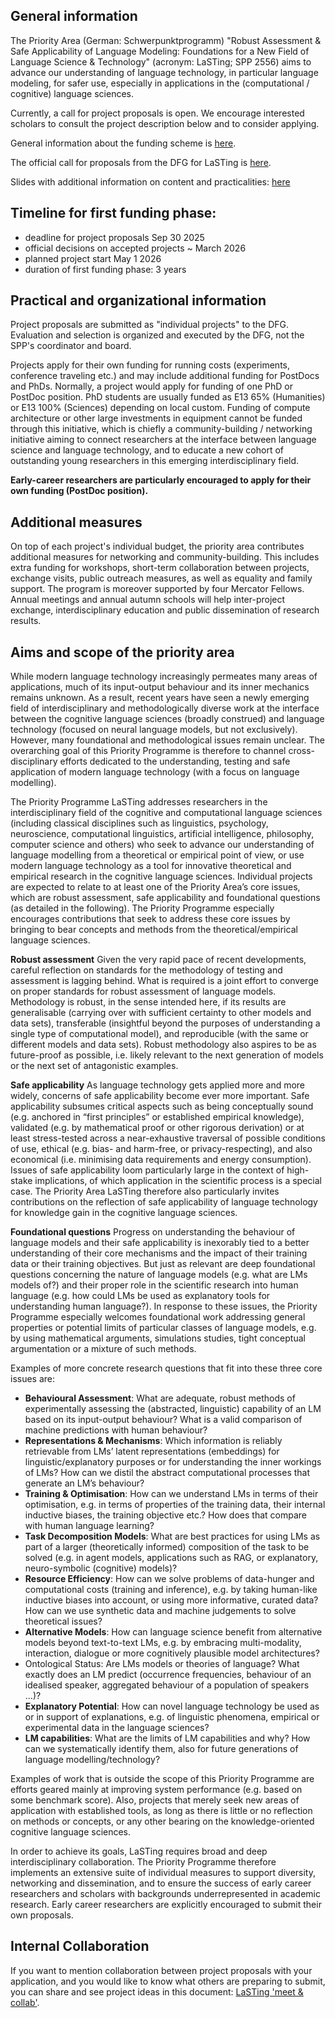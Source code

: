 ## General information

The Priority Area (German: Schwerpunktprogramm) "Robust Assessment & Safe Applicability of Language Modeling: Foundations for a New Field of Language Science & Technology" (acronym: LaSTing; SPP 2556) aims to advance our understanding of language technology, in particular language modeling, for safer use, especially in applications in the (computational / cognitive) language sciences.

Currently, a call for project proposals is open.
We encourage interested scholars to consult the project description below and to consider applying.

General information about the funding scheme is [here](https://www.dfg.de/en/research-funding/funding-opportunities/programmes/coordinated-programmes/priority-programmes).

The official call for proposals from the DFG for LaSTing is [here](https://www.dfg.de/en/news/news-topics/announcements-proposals/2025/ifr-25-32).

Slides with additional information on content and practicalities: [here](https://www.lasting-spp.org/assets/SPP-LaSTing-info-meeting.pdf)


## Timeline for first funding phase:

- deadline for project proposals Sep 30 2025
- official decisions on accepted projects ~ March 2026
- planned project start May 1 2026
- duration of first funding phase: 3 years

## Practical and organizational information

Project proposals are submitted as "individual projects" to the DFG.
Evaluation and selection is organized and executed by the DFG, not the SPP's coordinator and board.

Projects apply for their own funding for running costs (experiments, conference traveling etc.) and may include additional funding for PostDocs and PhDs.
Normally, a project would apply for funding of one PhD or PostDoc position.
PhD students are usually funded as E13 65% (Humanities) or E13 100% (Sciences) depending on local custom.
Funding of compute architecture or other large investments in equipment cannot be funded through this initiative, which is chiefly a community-building / networking initiative aiming to connect researchers at the interface between language science and language technology, and to educate a new cohort of outstanding young researchers in this emerging interdisciplinary field.

**Early-career researchers are particularly encouraged to apply for their own funding (PostDoc position).**

## Additional measures

On top of each project's individual budget, the priority area contributes additional measures for networking and community-building.
This includes extra funding for workshops, short-term collaboration between projects, exchange visits, public outreach measures, as well as equality and family support.
The program is moreover supported by four Mercator Fellows.
Annual meetings and annual autumn schools will help inter-project exchange, interdisciplinary education and public dissemination of research results.

## Aims and scope of the priority area

While modern language technology increasingly permeates many areas of applications, much of its input-output behaviour and its inner mechanics remains unknown.
As a result, recent years have seen a newly emerging field of interdisciplinary and methodologically diverse work at the interface between the cognitive language sciences (broadly construed) and language technology (focused on neural language models, but not exclusively).
However, many foundational and methodological issues remain unclear.
The overarching goal of this Priority Programme is therefore to channel cross-disciplinary efforts dedicated to the understanding, testing and safe application of modern language technology (with a focus on language modelling).

The Priority Programme LaSTing addresses researchers in the interdisciplinary field of the cognitive and computational language sciences (including classical disciplines such as linguistics, psychology, neuroscience, computational linguistics, artificial intelligence, philosophy, computer science and others) who seek to advance our understanding of language modelling from a theoretical or empirical point of view, or use modern language technology as a tool for innovative theoretical and empirical research in the cognitive language sciences.
Individual projects are expected to relate to at least one of the Priority Area’s core issues, which are robust assessment, safe applicability and foundational questions (as detailed in the following).
The Priority Programme especially encourages contributions that seek to address these core issues by bringing to bear concepts and methods from the theoretical/empirical language sciences.

**Robust assessment**
Given the very rapid pace of recent developments, careful reflection on standards for the methodology of testing and assessment is lagging behind.
What is required is a joint effort to converge on proper standards for robust assessment of language models.
Methodology is robust, in the sense intended here, if its results are generalisable (carrying over with sufficient certainty to other models and data sets), transferable (insightful beyond the purposes of understanding a single type of computational model), and reproducible (with the same or different models and data sets).
Robust methodology also aspires to be as future-proof as possible, i.e.
likely relevant to the next generation of models or the next set of antagonistic examples.


**Safe applicability**
As language technology gets applied more and more widely, concerns of safe applicability become ever more important.
Safe applicability subsumes critical aspects such as being conceptually sound (e.g.
anchored in “first principles” or established empirical knowledge), validated (e.g.
by mathematical proof or other rigorous derivation) or at least stress-tested across a near-exhaustive traversal of possible conditions of use, ethical (e.g. bias- and harm-free, or privacy-respecting), and also economical (i.e. minimising data requirements and energy consumption).
Issues of safe applicability loom particularly large in the context of high-stake implications, of which application in the scientific process is a special case.
The Priority Area LaSTing therefore also particularly invites contributions on the reflection of safe applicability of language technology for knowledge gain in the cognitive language sciences.

**Foundational questions**
Progress on understanding the behaviour of language models and their safe applicability is inexorably tied to a better understanding of their core mechanisms and the impact of their training data or their training objectives.
But just as relevant are deep foundational questions concerning the nature of language models (e.g.
what are LMs models of?)
and their proper role in the scientific research into human language (e.g.
how could LMs be used as explanatory tools for understanding human language?).
In response to these issues, the Priority Programme especially welcomes foundational work addressing general properties or potential limits of particular classes of language models, e.g.
by using mathematical arguments, simulations studies, tight conceptual argumentation or a mixture of such methods.

Examples of more concrete research questions that fit into these three core issues are:

- **Behavioural Assessment**: What are adequate, robust methods of experimentally assessing the (abstracted, linguistic) capability of an LM based on its input-output behaviour? What is a valid comparison of machine predictions with human behaviour?
- **Representations & Mechanisms**: Which information is reliably retrievable from LMs’ latent representations (embeddings) for linguistic/explanatory purposes or for understanding the inner workings of LMs? How can we distil the abstract computational processes that generate an LM’s behaviour?
- **Training & Optimisation**: How can we understand LMs in terms of their optimisation, e.g. in terms of properties of the training data, their internal inductive biases, the training objective etc.? How does that compare with human language learning?
- **Task Decomposition Models**: What are best practices for using LMs as part of a larger (theoretically informed) composition of the task to be solved (e.g. in agent models, applications such as RAG, or explanatory, neuro-symbolic (cognitive) models)?
- **Resource Efficiency**: How can we solve problems of data-hunger and computational costs (training and inference), e.g. by taking human-like inductive biases into account, or using more informative, curated data? How can we use synthetic data and machine judgements to solve theoretical issues?
- **Alternative Models**: How can language science benefit from alternative models beyond text-to-text LMs, e.g. by embracing multi-modality, interaction, dialogue or more cognitively plausible model architectures?
- Ontological Status: Are LMs models or theories of language? What exactly does an LM predict (occurrence frequencies, behaviour of an idealised speaker, aggregated behaviour of a population of speakers …)?
- **Explanatory Potential**: How can novel language technology be used as or in support of explanations, e.g. of linguistic phenomena, empirical or experimental data in the language sciences?
- **LM capabilities**: What are the limits of LM capabilities and why? How can we systematically identify them, also for future generations of language modelling/technology?

Examples of work that is outside the scope of this Priority Programme are efforts geared mainly at improving system performance (e.g. based on some benchmark score).
Also, projects that merely seek new areas of application with established tools, as long as there is little or no reflection on methods or concepts, or any other bearing on the knowledge-oriented cognitive language sciences.

In order to achieve its goals, LaSTing requires broad and deep interdisciplinary collaboration.
The Priority Programme therefore implements an extensive suite of individual measures to support diversity, networking and dissemination, and to ensure the success of early career researchers and scholars with backgrounds underrepresented in academic research.
Early career researchers are explicitly encouraged to submit their own proposals.

## Internal Collaboration

If you want to mention collaboration between project proposals with your application, and you would like to know what others are preparing to submit, you can share and see project ideas in this document: [LaSTing 'meet & collab'](https://docs.google.com/document/d/14c-5jbR9PnbFdWgFL7rzQMfKdEMem5yBmhPaRpeDvl0/edit?usp=sharing).
